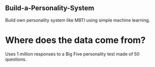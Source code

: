 ## Build-a-Personality-System
Build own personality system like MBTI using simple machine learning. 
# Where does the data come from?
Uses 1 million responses to a Big Five personality test made of 50 questions.

